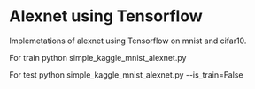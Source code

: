 # Alexnet using Tensorflow
Implemetations of alexnet using Tensorflow on mnist and cifar10.

For train
python simple_kaggle_mnist_alexnet.py

For test
python simple_kaggle_mnist_alexnet.py --is_train=False
